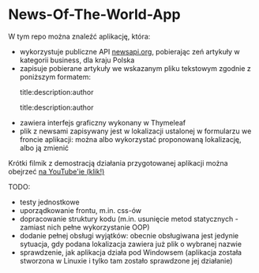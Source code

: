 
# News-Of-The-World-App

W tym repo można znaleźć aplikację, która:
<ul>
<li>
wykorzystuje publiczne API <a href="https://newsapi.org">newsapi.org</a>, pobierając zeń artykuły w kategorii business, dla kraju Polska
</li>
<li>
zapisuje pobierane artykuły we wskazanym pliku tekstowym zgodnie z poniższym formatem:

title:description:author

title:description:author
</li>
<li>
zawiera interfejs graficzny wykonany w Thymeleaf
</li>
<li>
plik z newsami zapisywany jest w lokalizacji ustalonej w formularzu we froncie aplikacji: można albo wykorzystać proponowaną lokalizację, albo ją zmienić
</li>
</ul>

Krótki filmik z demostracją działania przygotowanej aplikacji można obejrzeć 
<a href="https://www.youtube.com/watch?v=gUiMpChVW08">na YouTube'ie (klik!)</a>

TODO:
<ul>
<li>
testy jednostkowe
</li>
<li>
uporządkowanie frontu, m.in. css-ów
</li>
<li>
dopracowanie struktury kodu (m.in. usunięcie metod statycznych - zamiast nich pełne wykorzystanie OOP)
</li>
<li>
dodanie pełnej obsługi wyjątków: obecnie obsługiwana jest jedynie sytuacja, gdy podana lokalizacja zawiera już plik o wybranej nazwie
</li>
<li>
sprawdzenie, jak aplikacja działa pod Windowsem (aplikacja została stworzona w Linuxie i tylko tam zostało sprawdzone jej działanie)
</li>
</ul>